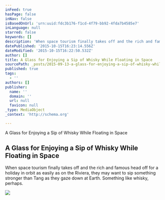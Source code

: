 ```yaml
---
inFeed: true
hasPage: false
inNav: false
isBasedOnUrl: 'urn:uuid:fdc3b176-f1cd-4f79-bb92-4fda7b4585e7'
inLanguage: null
starred: false
keywords: []
description: 'When space tourism finally takes off and the rich and famous head off for a holiday in orbit as easily as on the Riviera, they may want to sip something stronger than Tang as they gaze down at Earth. Something like whisky, perhaps.'
datePublished: '2015-10-15T16:23:14.556Z'
dateModified: '2015-10-15T16:22:50.532Z'
author: []
title: A Glass for Enjoying a Sip of Whisky While Floating in Space
sourcePath: _posts/2015-09-13-a-glass-for-enjoying-a-sip-of-whisky-while-floating-in-space.md
published: true
tags:
  - ''
authors: []
publisher:
  name: ''
  domain: ''
  url: null
  favicon: null
_type: MediaObject
_context: 'http://schema.org'

---
```

A Glass for Enjoying a Sip of Whisky While Floating in Space

<article style=""><h1>A Glass for Enjoying a Sip of Whisky While Floating in Space</h1><p>When space tourism finally takes off and the rich and famous head off for a holiday in orbit as easily as on the Riviera, they may want to sip something stronger than Tang as they gaze down at Earth. Something like whisky, perhaps.</p><img src="http://static01.nyt.com/images/2015/09/04/health/04whisky2/04whisky2-facebookJumbo.jpg" /></article>